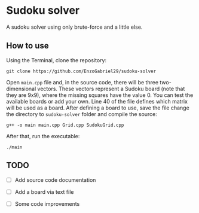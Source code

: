 # Sudoku solver

A sudoku solver using only brute-force and a little else.

## How to use

Using the Terminal, clone the repository:

    git clone https://github.com/EnzoGabriel29/sudoku-solver

Open `main.cpp` file and, in the source code, there will be three two-dimensional vectors.
These vectors represent a Sudoku board (note that they are 9x9), where the missing squares
have the value 0. You can test the available boards or add your own. Line 40 of the file
defines which matrix will be used as a board. After defining a board to use, save the file
change the directory to `sudoku-solver` folder and compile the source:

    g++ -o main main.cpp Grid.cpp SudokuGrid.cpp

After that, run the executable:

    ./main

## TODO

- [ ] Add source code documentation

- [ ] Add a board via text file

- [ ] Some code improvements